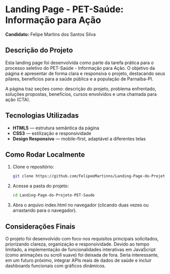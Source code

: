 # Landing Page - PET-Saúde: Informação para Ação

**Candidato:** Felipe Martins dos Santos Silva

## Descrição do Projeto

Esta landing page foi desenvolvida como parte da tarefa prática para o processo seletivo do PET-Saúde - Informação para Ação. O objetivo da página é apresentar de forma clara e responsiva o projeto, destacando seus pilares, benefícios para a saúde pública e a população de Parnaíba-PI.

A página traz seções como: descrição do projeto, problema enfrentado, soluções propostas, benefícios, cursos envolvidos e uma chamada para ação (CTA).

## Tecnologias Utilizadas

- **HTML5** — estrutura semântica da página  
- **CSS3** — estilização e responsividade  
- **Design Responsivo** — mobile-first, adaptável a diferentes telas  

## Como Rodar Localmente

1. Clone o repositório:
   ```bash
   git clone https://github.com/FelipeeMartinns/Landing-Page-do-Projeto-PET-Saude.git

2. Acesse a pasta do projeto:
   ```bash
   cd Landing-Page-do-Projeto-PET-Saude

3. Abra o arquivo index.html no navegador (clicando duas vezes ou arrastando para o navegador).



## Considerações Finais

O projeto foi desenvolvido com foco nos requisitos principais solicitados, priorizando clareza, organização e responsividade.
Devido ao tempo limitado, a implementação de funcionalidades interativas em JavaScript (como animações ou scroll suave) foi deixada de fora.
Seria interessante, em um futuro próximo, integrar APIs reais de dados de saúde e incluir dashboards funcionais com gráficos dinâmicos.
